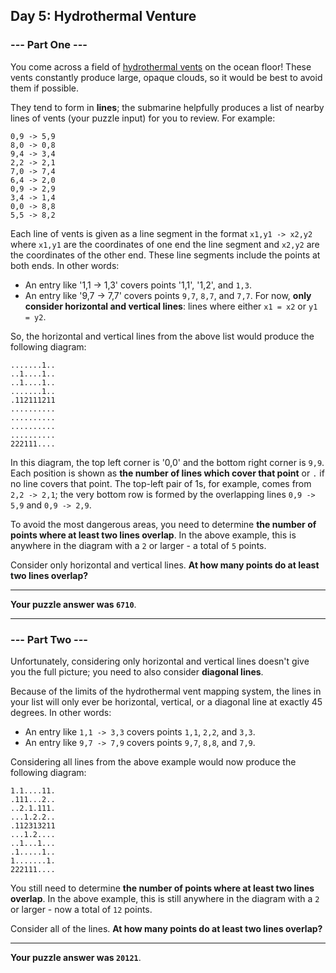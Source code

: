 ## Day 5: Hydrothermal Venture

### --- Part One ---

You come across a field of [hydrothermal vents](https://en.wikipedia.org/wiki/Hydrothermal_vent) on the ocean floor! These vents constantly produce large, opaque clouds, so it would be best to avoid them if possible.

They tend to form in **lines**; the submarine helpfully produces a list of nearby lines of vents (your puzzle input) for you to review. For example:

```
0,9 -> 5,9
8,0 -> 0,8
9,4 -> 3,4
2,2 -> 2,1
7,0 -> 7,4
6,4 -> 2,0
0,9 -> 2,9
3,4 -> 1,4
0,0 -> 8,8
5,5 -> 8,2
```

Each line of vents is given as a line segment in the format `x1,y1 -> x2,y2` where `x1,y1` are the coordinates of one end the line segment and `x2,y2` are the coordinates of the other end. These line segments include the points at both ends. In other words:

- An entry like '1,1 -> 1,3' covers points '1,1', '1,2', and `1,3`.
- An entry like '9,7 -> 7,7' covers points `9,7`, `8,7`, and `7,7`.
For now, **only consider horizontal and vertical lines**: lines where either `x1 = x2` or `y1 = y2`.

So, the horizontal and vertical lines from the above list would produce the following diagram:

```
.......1..
..1....1..
..1....1..
.......1..
.112111211
..........
..........
..........
..........
222111....
```

In this diagram, the top left corner is '0,0' and the bottom right corner is `9,9`. Each position is shown as **the number of lines which cover that point** or `.` if no line covers that point. The top-left pair of 1s, for example, comes from `2,2 -> 2,1`; the very bottom row is formed by the overlapping lines `0,9 -> 5,9` and `0,9 -> 2,9`.

To avoid the most dangerous areas, you need to determine **the number of points where at least two lines overlap**. In the above example, this is anywhere in the diagram with a `2` or larger - a total of `5` points.

Consider only horizontal and vertical lines. **At how many points do at least two lines overlap?**

---

**Your puzzle answer was `6710`**.

---

### --- Part Two ---

Unfortunately, considering only horizontal and vertical lines doesn't give you the full picture; you need to also consider **diagonal lines**.

Because of the limits of the hydrothermal vent mapping system, the lines in your list will only ever be horizontal, vertical, or a diagonal line at exactly 45 degrees. In other words:

- An entry like `1,1 -> 3,3` covers points `1,1`, `2,2`, and `3,3`.
- An entry like `9,7 -> 7,9` covers points `9,7`, `8,8`, and `7,9`.

Considering all lines from the above example would now produce the following diagram:

```
1.1....11.
.111...2..
..2.1.111.
...1.2.2..
.112313211
...1.2....
..1...1...
.1.....1..
1.......1.
222111....
```

You still need to determine **the number of points where at least two lines overlap**. In the above example, this is still anywhere in the diagram with a `2` or larger - now a total of `12` points.

Consider all of the lines. **At how many points do at least two lines overlap?**

---

**Your puzzle answer was `20121`**.

